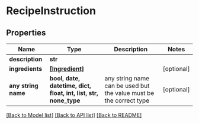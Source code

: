 # RecipeInstruction


## Properties
Name | Type | Description | Notes
------------ | ------------- | ------------- | -------------
**description** | **str** |  | 
**ingredients** | [**[Ingredient]**](Ingredient.md) |  | [optional] 
**any string name** | **bool, date, datetime, dict, float, int, list, str, none_type** | any string name can be used but the value must be the correct type | [optional]

[[Back to Model list]](../README.md#documentation-for-models) [[Back to API list]](../README.md#documentation-for-api-endpoints) [[Back to README]](../README.md)


